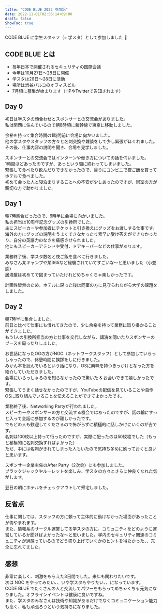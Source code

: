 ```yaml
---
title: "CODE BLUE 2022 参加記"
date: 2022-11-01T02:56:14+09:00
draft: false
ShowToc: true
---
```


CODE BLUE に学生スタッフ（= 学スタ）として参加しました :raising_hand:

## CODE BLUE とは
- 毎年日本で開催されるセキュリティの国際会議
- 今年は10月27日〜28日に開催
- 学スタは26日〜28日に活動
- 場所は渋谷パルコのオフィスビル
- 7月頃に募集が始まります（HPやTwitterで告知されます）

## Day 0
初日は学スタの顔合わせとスポンサーとの交流会がありました。  
私は関西に住んでいるので朝8時頃に新幹線で東京に移動しました。

余裕を持って集合時間の1時間前に会場に向かいました。  
他の学スタやスタッフの方々と名刺交換や雑談をして少し緊張がほぐれました。  
その後、仕事内容の説明を聞き、会場を見学しました。  

スポンサーとの交流会ではインターンや働き方についての話を伺いました。  
1時間ほどあったのですが、あっという間に終わってしまいました。  
緊張して食べたり飲んだりできなかったので、帰りにコンビニで夜ご飯を買ってホテルで食べました。  
初めて会った人と寝泊まりすることへの不安が少しあったのですが、同室の方が親切な方で助かりました。  

## Day 1
朝7時集合だったので、6時半に会場に向かいました。  
私の担当は10周年記念グッズの引換所でした。  
主にスピーカーや参加者にチケットと引き換えにグッズをお渡しする仕事です。  
海外の方にグッズの説明をうまくできなかったり素早い受け答えができなかったり、自分の英語力のなさを痛感させられました。  
他にもスピーカーアテンドや受付、ドアキーパーなどの仕事があります。  

業務終了後、学スタ数名と夜ご飯を食べに行きました。  
みなさん某キャンプや某365など経験されていてすごいな〜と思いました（小並感）  
居酒屋は初めてで固まっていたけれどめちゃくちゃ楽しかったです。  

計画性皆無のため、ホテルに戻った後は同室の方に見守られながら大学の課題をしました。  

## Day 2
朝7時半に集合しました。  
前日と比べて仕事にも慣れてきたので、少し余裕を持って業務に取り掛かることができました。  
もう1人の引換所担当の方と仕事を交代しながら、講演を聞いたりスポンサーのブースを周ったりしました。  

お世話になったOGの方がNOC（ネットワークスタッフ）として参加していらっしゃったので、休憩時間に挨拶をしに行きました。  
みかん本を読んでいるという話になり、OSに興味を持つきっかけとなった方を紹介していただきました。  
会場にいらっしゃるのを知らなかったので驚いた & お会いできて嬉しかったです。  
緊張してうまく話せなかったのですが、YouTubeの配信を見ていることや自作OSに取り組んでいることを伝えることができてよかったです。  

業務終了後、Networking Partyが行われました。  
スピーカーやスポンサーの方と交流する機会ではあったのですが、話の輪にすっと入って会話に参加するのが難しかったです。  
でもどの人も歓迎してくださるので怖がらずに積極的に話しかけにいくのが吉です。  
名刺は100枚以上持って行ったのですが、実際に配ったのは50枚程でした（もっと積極的に名刺交換すればよかった）  
ただ、中には名刺がきれてしまった人もいたので気持ち多めに刷っておくと良いと思います。  

スポンサー企業主催のAfter Party（2次会）にも参加しました。  
ブラックジャックやルーレットを楽しみ、学スタの方々とさらに仲良くなれた気がします。  

翌日の朝にホテルをチェックアウトして帰宅しました。  

## 反省点
仕事に関しては、スタッフの方に頼って主体的に動けなかった場面があったことが悔やまれます。  
また、情報系のサークル運営してる学スタの方に、コミュニティをどのように運営しているか聞けばよかったな〜と思いました。学内のセキュリティ関連のコミュニティが過疎っているのでどう盛り上げていくかのヒントを得たかった、、完全に忘れてました。  

## 感想
非常に楽しく、刺激をもらえた3日間でした。来年も関わりたいです。  
次は NOC をやってみたい、、いや学スタもやりたい、、になっています。  
CODE BLUE でたくさんの人と交流してパワーをもらってめちゃくちゃ元気になりました。オフラインイベントは健康に良いですね。  
また、学スタのみなさんは技術や知識があるだけでなくコミュニケーション能力も高く、私も頑張ろうという気持ちになりました。  
